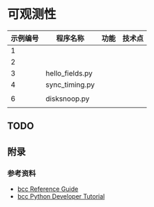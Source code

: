 # 可观测性

| 示例编号 | 程序名称        | 功能 | 技术点 |
| -------- | --------------- | ---- | ------ |
| 1        |                 |      |        |
| 2        |                 |      |        |
| 3        | hello_fields.py |      |        |
| 4        | sync_timing.py  |      |        |
|          |                 |      |        |
| 6        | disksnoop.py    |      |        |
|          |                 |      |        |







## TODO





## 附录

### 参考资料

* [bcc Reference Guide](https://github.com/iovisor/bcc/blob/master/docs/reference_guide.md)
* [bcc Python Developer Tutorial](https://github.com/iovisor/bcc/blob/master/docs/tutorial_bcc_python_developer.md)